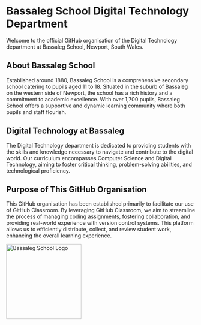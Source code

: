 # Bassaleg School Digital Technology Department

Welcome to the official GitHub organisation of the Digital Technology department at Bassaleg School, Newport, South Wales.

## About Bassaleg School

Established around 1880, Bassaleg School is a comprehensive secondary school catering to pupils aged 11 to 18. Situated in the suburb of Bassaleg on the western side of Newport, the school has a rich history and a commitment to academic excellence. With over 1,700 pupils, Bassaleg School offers a supportive and dynamic learning community where both pupils and staff flourish.

## Digital Technology at Bassaleg

The Digital Technology department is dedicated to providing students with the skills and knowledge necessary to navigate and contribute to the digital world. Our curriculum encompasses Computer Science and Digital Technology, aiming to foster critical thinking, problem-solving abilities, and technological proficiency.

## Purpose of This GitHub Organisation

This GitHub organisation has been established primarily to facilitate our use of GitHub Classroom. By leveraging GitHub Classroom, we aim to streamline the process of managing coding assignments, fostering collaboration, and providing real-world experience with version control systems. This platform allows us to efficiently distribute, collect, and review student work, enhancing the overall learning experience.

<p align="left">
  <img src="https://github.com/user-attachments/assets/f679effd-0fcd-4c4a-9403-88c4d80c0197" alt="Bassaleg School Logo" width="200">
</p>
